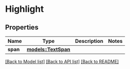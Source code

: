 # Highlight

## Properties

Name | Type | Description | Notes
------------ | ------------- | ------------- | -------------
**span** | [**models::TextSpan**](TextSpan.md) |  | 

[[Back to Model list]](../README.md#documentation-for-models) [[Back to API list]](../README.md#documentation-for-api-endpoints) [[Back to README]](../README.md)


